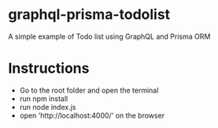 # graphql-prisma-todolist
A simple example of Todo list using GraphQL and Prisma ORM

# Instructions
- Go to the root folder and open the terminal
- run npm install
- run node index.js
- open 'http://localhost:4000/' on the browser
